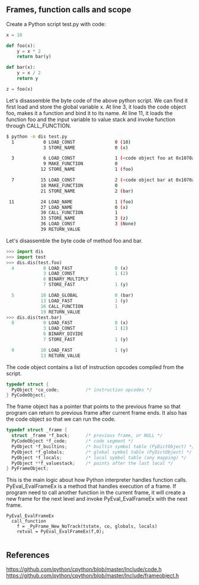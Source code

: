 ## Frames, function calls and scope

Create a Python script test.py with code:
```py
x = 10

def foo(x):
    y = x * 2
    return bar(y)

def bar(x):
    y = x / 2
    return y

z = foo(x)
```

Let's disassemble the byte code of the above python script. We can find it first load and store the global variable x. At line 3,
it loads the code object foo, makes it a function and bind it to its name. At line 11, it loads the function foo and the input variable
to value stack and invoke function through CALL_FUNCTION.
```bash
$ python -m dis test.py
  1           0 LOAD_CONST               0 (10)
              3 STORE_NAME               0 (x)

  3           6 LOAD_CONST               1 (<code object foo at 0x1070a2630, file "test.py", line 3>)
              9 MAKE_FUNCTION            0
             12 STORE_NAME               1 (foo)

  7          15 LOAD_CONST               2 (<code object bar at 0x1070a2430, file "test.py", line 7>)
             18 MAKE_FUNCTION            0
             21 STORE_NAME               2 (bar)

 11          24 LOAD_NAME                1 (foo)
             27 LOAD_NAME                0 (x)
             30 CALL_FUNCTION            1
             33 STORE_NAME               3 (z)
             36 LOAD_CONST               3 (None)
             39 RETURN_VALUE
```

Let's disassemble the byte code of method foo and bar. 
```py
>>> import dis
>>> import test
>>> dis.dis(test.foo)
  4           0 LOAD_FAST                0 (x)
              3 LOAD_CONST               1 (2)
              6 BINARY_MULTIPLY
              7 STORE_FAST               1 (y)

  5          10 LOAD_GLOBAL              0 (bar)
             13 LOAD_FAST                1 (y)
             16 CALL_FUNCTION            1
             19 RETURN_VALUE
>>> dis.dis(test.bar)
  8           0 LOAD_FAST                0 (x)
              3 LOAD_CONST               1 (2)
              6 BINARY_DIVIDE
              7 STORE_FAST               1 (y)

  9          10 LOAD_FAST                1 (y)
             13 RETURN_VALUE
```

The code object contains a list of instruction opcodes compiled from the script.
```c
typedef struct {
  PyObject *co_code;          /* instruction opcodes */
} PyCodeObject;
```

The frame object has a pointer that points to the previous frame so that program can return to previous frame after current frame ends.
It also has the code object so that we can run the code.
```c
typedef struct _frame {
  struct _frame *f_back;      /* previous frame, or NULL */
  PyCodeObject *f_code;       /* code segment */
  PyObject *f_builtins;       /* builtin symbol table (PyDictObject) */
  PyObject *f_globals;        /* global symbol table (PyDictObject) */
  PyObject *f_locals;         /* local symbol table (any mapping) */
  PyObject **f_valuestack;    /* points after the last local */
} PyFrameObject;

```

This is the main logic about how Python interpreter handles function calls. PyEval_EvalFrameEx is a method that handles execution of
a frame. If program need to call another function in the current frame, it will create a new frame for the next level and invoke
PyEval_EvalFrameEx with the next frame.
```
PyEval_EvalFrameEx
  call_function
    f = _PyFrame_New_NoTrack(tstate, co, globals, locals)
    retval = PyEval_EvalFrameEx(f,0);
  
```

## References
https://github.com/python/cpython/blob/master/Include/code.h
https://github.com/python/cpython/blob/master/Include/frameobject.h
